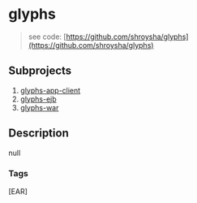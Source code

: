 # glyphs
> see code: [https://github.com/shroysha/glyphs](https://github.com/shroysha/glyphs)

## Subprojects 
1. [glyphs-app-client](glyphs-app-client)
1. [glyphs-ejb](glyphs-ejb)
1. [glyphs-war](glyphs-war)

## Description
null

### Tags
[EAR]
